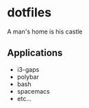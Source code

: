 # dotfiles
A man's home is his castle

## Applications

- i3-gaps
- polybar
- bash
- spacemacs
- etc...
